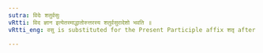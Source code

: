```yaml
---
sutra: विदेः शतुर्वसुः
vRtti: विद ज्ञान इत्येतस्माद्धातोरुत्तरस्य शतुर्वसुरादेशो भवति ॥
vRtti_eng: वसु is substituted for the Present Participle affix शतृ after the root विद् 'to know'.

---
```

